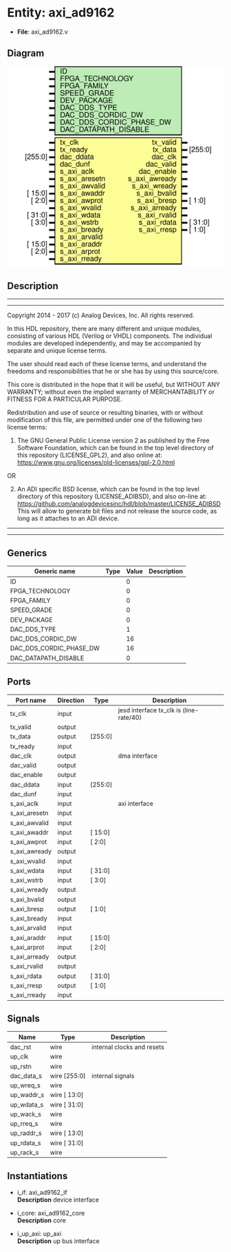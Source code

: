 # Entity: axi_ad9162

- **File**: axi_ad9162.v
## Diagram

![Diagram](axi_ad9162.svg "Diagram")
## Description

 ***************************************************************************
 ***************************************************************************
 Copyright 2014 - 2017 (c) Analog Devices, Inc. All rights reserved.

 In this HDL repository, there are many different and unique modules, consisting
 of various HDL (Verilog or VHDL) components. The individual modules are
 developed independently, and may be accompanied by separate and unique license
 terms.

 The user should read each of these license terms, and understand the
 freedoms and responsibilities that he or she has by using this source/core.

 This core is distributed in the hope that it will be useful, but WITHOUT ANY
 WARRANTY; without even the implied warranty of MERCHANTABILITY or FITNESS FOR
 A PARTICULAR PURPOSE.

 Redistribution and use of source or resulting binaries, with or without modification
 of this file, are permitted under one of the following two license terms:

   1. The GNU General Public License version 2 as published by the
      Free Software Foundation, which can be found in the top level directory
      of this repository (LICENSE_GPL2), and also online at:
      <https://www.gnu.org/licenses/old-licenses/gpl-2.0.html>

 OR

   2. An ADI specific BSD license, which can be found in the top level directory
      of this repository (LICENSE_ADIBSD), and also on-line at:
      https://github.com/analogdevicesinc/hdl/blob/master/LICENSE_ADIBSD
      This will allow to generate bit files and not release the source code,
      as long as it attaches to an ADI device.

 ***************************************************************************
 ***************************************************************************

## Generics

| Generic name            | Type | Value | Description |
| ----------------------- | ---- | ----- | ----------- |
| ID                      |      | 0     |             |
| FPGA_TECHNOLOGY         |      | 0     |             |
| FPGA_FAMILY             |      | 0     |             |
| SPEED_GRADE             |      | 0     |             |
| DEV_PACKAGE             |      | 0     |             |
| DAC_DDS_TYPE            |      | 1     |             |
| DAC_DDS_CORDIC_DW       |      | 16    |             |
| DAC_DDS_CORDIC_PHASE_DW |      | 16    |             |
| DAC_DATAPATH_DISABLE    |      | 0     |             |
## Ports

| Port name     | Direction | Type    | Description                               |
| ------------- | --------- | ------- | ----------------------------------------- |
| tx_clk        | input     |         |  jesd interface tx_clk is (line-rate/40)  |
| tx_valid      | output    |         |                                           |
| tx_data       | output    | [255:0] |                                           |
| tx_ready      | input     |         |                                           |
| dac_clk       | output    |         |  dma interface                            |
| dac_valid     | output    |         |                                           |
| dac_enable    | output    |         |                                           |
| dac_ddata     | input     | [255:0] |                                           |
| dac_dunf      | input     |         |                                           |
| s_axi_aclk    | input     |         |  axi interface                            |
| s_axi_aresetn | input     |         |                                           |
| s_axi_awvalid | input     |         |                                           |
| s_axi_awaddr  | input     | [ 15:0] |                                           |
| s_axi_awprot  | input     | [ 2:0]  |                                           |
| s_axi_awready | output    |         |                                           |
| s_axi_wvalid  | input     |         |                                           |
| s_axi_wdata   | input     | [ 31:0] |                                           |
| s_axi_wstrb   | input     | [ 3:0]  |                                           |
| s_axi_wready  | output    |         |                                           |
| s_axi_bvalid  | output    |         |                                           |
| s_axi_bresp   | output    | [ 1:0]  |                                           |
| s_axi_bready  | input     |         |                                           |
| s_axi_arvalid | input     |         |                                           |
| s_axi_araddr  | input     | [ 15:0] |                                           |
| s_axi_arprot  | input     | [ 2:0]  |                                           |
| s_axi_arready | output    |         |                                           |
| s_axi_rvalid  | output    |         |                                           |
| s_axi_rdata   | output    | [ 31:0] |                                           |
| s_axi_rresp   | output    | [ 1:0]  |                                           |
| s_axi_rready  | input     |         |                                           |
## Signals

| Name       | Type         | Description                  |
| ---------- | ------------ | ---------------------------- |
| dac_rst    | wire         |  internal clocks and resets  |
| up_clk     | wire         |                              |
| up_rstn    | wire         |                              |
| dac_data_s | wire [255:0] |  internal signals            |
| up_wreq_s  | wire         |                              |
| up_waddr_s | wire [ 13:0] |                              |
| up_wdata_s | wire [ 31:0] |                              |
| up_wack_s  | wire         |                              |
| up_rreq_s  | wire         |                              |
| up_raddr_s | wire [ 13:0] |                              |
| up_rdata_s | wire [ 31:0] |                              |
| up_rack_s  | wire         |                              |
## Instantiations

- i_if: axi_ad9162_if
</br>**Description**
 device interface

- i_core: axi_ad9162_core
</br>**Description**
 core

- i_up_axi: up_axi
</br>**Description**
 up bus interface


